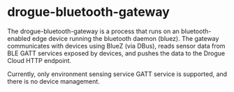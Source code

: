 # drogue-bluetooth-gateway

The drogue-bluetooth-gateway is a process that runs on an bluetooth-enabled edge device running the bluetooth daemon (bluez). The gateway communicates with devices using BlueZ (via DBus), reads sensor data from BLE GATT services exposed by devices, and pushes the data to the Drogue Cloud HTTP endpoint.

Currently, only environment sensing service GATT service is supported, and there is no device management.
